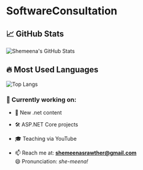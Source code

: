 # SoftwareConsultation

## 📈 GitHub Stats
![Shemeena's GitHub Stats](https://github-readme-stats.vercel.app/api?username=ShemeenaRawther&show_icons=true&theme=radical)

## 🔥 Most Used Languages
![Top Langs](https://github-readme-stats.vercel.app/api/top-langs/?username=ShemeenaRawther&layout=compact&theme=radical)

### 🔭 Currently working on:
- 🚀 New .net content
- 🛠️ ASP.NET Core projects
- 🎓 Teaching via YouTube

- 📫 Reach me at: **shemeenasrawther@gmail.com**  
😄 Pronunciation: _she-meena!_
